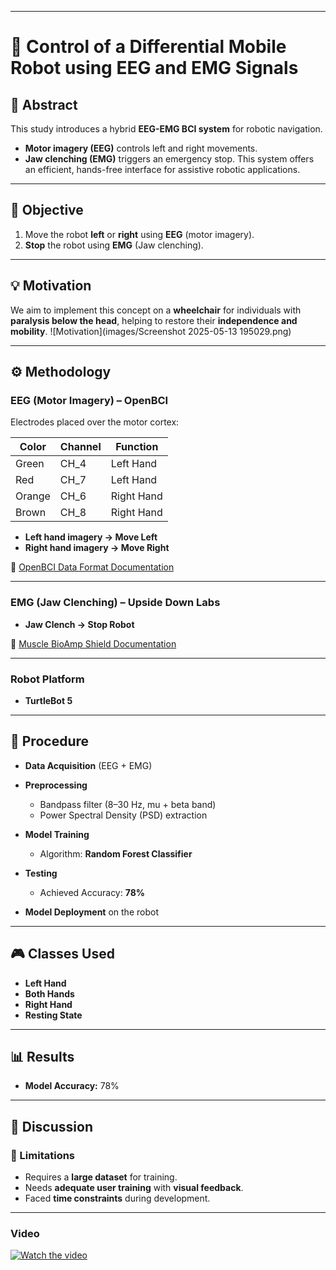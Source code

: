 
---

# 🧠 Control of a Differential Mobile Robot using EEG and EMG Signals

## 📝 Abstract

This study introduces a hybrid **EEG-EMG BCI system** for robotic navigation.

* **Motor imagery (EEG)** controls left and right movements.
* **Jaw clenching (EMG)** triggers an emergency stop.
  This system offers an efficient, hands-free interface for assistive robotic applications.

---

## 🎯 Objective

1. Move the robot **left** or **right** using **EEG** (motor imagery).
2. **Stop** the robot using **EMG** (Jaw clenching).

---

## 💡 Motivation

We aim to implement this concept on a **wheelchair** for individuals with **paralysis below the head**, helping to restore their **independence and mobility**.
![Motivation](images/Screenshot 2025-05-13 195029.png)

---

## ⚙️ Methodology

### EEG (Motor Imagery) – OpenBCI

Electrodes placed over the motor cortex:

| Color  | Channel | Function   |
| ------ | ------- | ---------- |
| Green  | CH\_4   | Left Hand  |
| Red    | CH\_7   | Left Hand  |
| Orange | CH\_6   | Right Hand |
| Brown  | CH\_8   | Right Hand |

* **Left hand imagery → Move Left**
* **Right hand imagery → Move Right**

📄 [OpenBCI Data Format Documentation](https://docs.openbci.com/Cyton/CytonDataFormat/)

---

### EMG (Jaw Clenching) – Upside Down Labs

* **Jaw Clench → Stop Robot**

📄 [Muscle BioAmp Shield Documentation](https://docs.upsidedownlabs.tech/hardware/bioamp/muscle-bioamp-shield/index.html#step-6-visualise-emg-signals-on-laptop)

---

### Robot Platform

* **TurtleBot 5**

---

## 🧪 Procedure

* **Data Acquisition** (EEG + EMG)
* **Preprocessing**

  * Bandpass filter (8–30 Hz, mu + beta band)
  * Power Spectral Density (PSD) extraction
* **Model Training**

  * Algorithm: **Random Forest Classifier**
* **Testing**

  * Achieved Accuracy: **78%**
* **Model Deployment** on the robot

---

## 🎮 Classes Used

* **Left Hand**
* **Both Hands**
* **Right Hand**
* **Resting State**

---

## 📊 Results

* **Model Accuracy:** 78%

---

## 💬 Discussion

### 🔴 Limitations

* Requires a **large dataset** for training.
* Needs **adequate user training** with **visual feedback**.
* Faced **time constraints** during development.

---


### Video
[![Watch the video](https://img.youtube.com/vi/B6f8p4evgH8/maxresdefault.jpg)](https://www.youtube.com/watch?v=B6f8p4evgH8)
